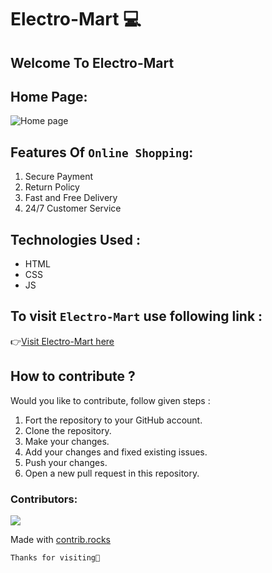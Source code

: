 # Electro-Mart 💻
## Welcome To **Electro-Mart**

## Home Page:
![Home page](./img/homepage/homepage.png)

## Features Of `Online Shopping`:
1. Secure Payment
2. Return Policy
3. Fast and Free Delivery
4. 24/7 Customer Service

## Technologies Used :
- HTML
- CSS
- JS

## To visit `Electro-Mart` use following link :

👉[Visit Electro-Mart here](https://electro-mart-project.netlify.app)

## How to contribute ?
Would you like to contribute, follow given steps :
1. Fort the repository to your GitHub account.
2. Clone the repository.
3. Make your changes.
4. Add your changes and fixed existing issues.
5. Push your changes.
6. Open a new pull request in this repository.

### Contributors:
<a href="https://github.com/Nikita-1710/icp9.0-html-css-javascript-group-project-3/graphs/contributors">
<a href="https://github.com/Nikita-1710/icp9.0-html-css-javascript-group-project-3/graphs/contributors">
  <img src="https://contrib.rocks/image?repo=Nikita-1710/icp9.0-html-css-javascript-group-project-3" />
</a>

Made with [contrib.rocks](https://contrib.rocks)

`Thanks for visiting🙏`
